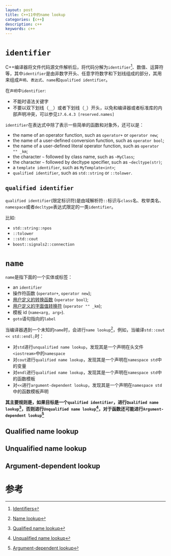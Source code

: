 ```yaml
---
layout: post
title: C++11中的name lookup
categories: [c++]
description: c++
keywords: c++
---
```


# `identifier`
C++编译器将文件代码源文件解析后，将代码分解为`identifier`[^1]、数值、运算符等，其中`identifier`是由非数字开头、任意字符数字和下划线组成的部分，其用来组成`声明`、`表达式`、`name`和`qualified identifier`。

在`声明`中`identifier`:
* 不能时语法关键字
* 不要以双下划线（`__`）或者下划线（`_`）开头，以免和编译器或者标准库的内部声明冲突，可以参见`17.6.4.3 [reserved.names]`

`identifier`在表达式中除了表示一些简单的函数和对象外，还可以是：
* the name of an operator function, such as `operator+` or `operator new`;
* the name of a user-defined conversion function, such as `operator bool`;
* the name of a user-defined literal operator function, such as `operator "" _km`;
* the character `~` followed by class name, such as `~MyClass`;
* the character `~` followed by decltype specifier, such as `~decltype(str)`;
* a `template identifier`, such as `MyTemplate<int>`;
* `qualified identifier`, such as `std::string` or `::tolower`.

## `qualified identifier`
`qualified identifier`(限定标识符)是由域解析符`::`标识与`class`名、枚举类名、`namespace`或者`decltype`表达式限定的一类`identifier`。

比如:

* `std::string::npos`
* `::tolower`
* `::std::cout`
* `boost::signals2::connection`

# `name`
`name`是指下面的一个实体或标签：
* an `identifier`
* 操作符函数 (`operator+`, `operator new`);
* [用户定义的转换函数](http://doc.bccnsoft.com/docs/cppreference2015/en/cpp/language/cast_operator.html) (`operator bool`);
* [用户定义的字面值转换符](http://doc.bccnsoft.com/docs/cppreference2015/en/cpp/language/user_literal.html) (`operator "" _km`);
* 模板 id (`name<arg, arg>`).
* `goto`语句指向的`label`

当编译器遇到一个未知的`name`时，会进行`name lookup`[^2]，例如，当编译`std::cout << std::endl;`时：
* 对`std`进行`unqualified name lookup`，发现其是一个声明在头文件`<iostream>`中的`namespace`
* 对`cout`进行`qualified name lookup`，发现其是一个声明在`namespace std`中的变量
* 对`endl`进行`qualified name lookup`，发现其是一个声明在`namespace std`中的函数模板
* 对`<<`进行`argument-dependent lookup`，发现其是一个声明在`namespace std`中的函数模板声明

**其主要规则是，如果目标是一个`qualified identifier`，进行`Qualified name lookup`[^3]，否则进行`Unqualified name lookup`[^4]，对于函数还可能进行`Argument-dependent lookup`[^5]**

## Qualified name lookup

## Unqualified name lookup

## Argument-dependent lookup

# 参考

[^1]: [Identifiers](http://doc.bccnsoft.com/docs/cppreference2015/en/cpp/language/name.html)
[^2]: [Name lookup](http://doc.bccnsoft.com/docs/cppreference2015/en/cpp/language/lookup.html)
[^3]: [Qualified name lookup](http://doc.bccnsoft.com/docs/cppreference2015/en/cpp/language/qualified_lookup.html)
[^4]: [Unqualified name lookup](http://doc.bccnsoft.com/docs/cppreference2015/en/cpp/language/unqualified_lookup.html)
[^5]: [Argument-dependent lookup](http://doc.bccnsoft.com/docs/cppreference2015/en/cpp/language/adl.html)